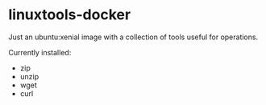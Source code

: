 # linuxtools-docker

Just an ubuntu:xenial image with a collection of tools useful for operations.

Currently installed:

* zip
* unzip
* wget
* curl
